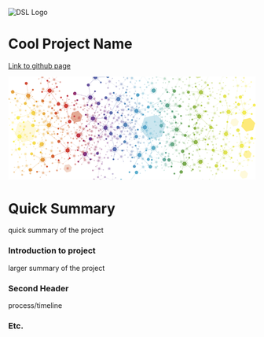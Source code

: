 ![DSL Logo][dsllogo]

# Cool Project Name

[Link to github page](https://firefelix.github.io/Dylan-Souvage-DSL-Project/ "Project Homepage")

![Data Vis][datavislogo]

# Quick Summary
quick summary of the project

### Introduction to project
larger summary of the project

### Second Header
process/timeline


### Etc.
 
 
 









<!--- Please use reference style images so that it is easier to update pictures later --->

[dsllogo]: dsl_logo.png
[datavislogo]: data-visualization-examples.png "Data Vis Logo"
